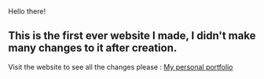 Hello there!   
## This is the first ever website I made, I didn't make many changes to it after creation.
Visit the website to see all the changes please : 
[My personal portfolio](https://f-sharif.netlify.app/)
